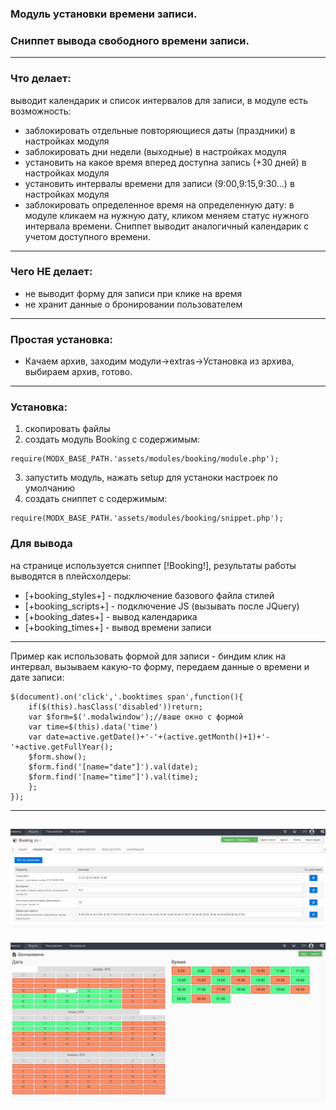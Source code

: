 ### Модуль установки времени записи.
### Сниппет вывода свободного времени записи.
---------
### Что делает:
выводит календарик и список интервалов для записи, в модуле есть возможность:
- заблокировать отдельные повторяющиеся даты (праздники) в настройках модуля
- заблокировать дни недели (выходные) в настройках модуля
- установить на какое время вперед доступна запись (+30 дней) в настройках модуля
- установить интервалы времени для записи (9:00,9:15,9:30...) в настройках модуля
- заблокировать определенное время на определенную дату:
в модуле кликаем на нужную дату, кликом меняем статус нужного интервала времени.
Сниппет выводит аналогичный календарик с учетом доступного времени.
---------
### Чего НЕ делает:
- не выводит форму для записи при клике на время
- не хранит данные о бронировании пользователем
---------
### Простая установка:
- Качаем архив, заходим модули->extras->Установка из архива, выбираем архив, готово.
---------
### Установка:
1) скопировать файлы
2) создать модуль Booking c содержимым:
```
require(MODX_BASE_PATH.'assets/modules/booking/module.php');
```
3) запустить модуль, нажать setup для устаноки настроек по умолчанию
4) создать сниппет с содержимым:
```
require(MODX_BASE_PATH.'assets/modules/booking/snippet.php');
```
### Для вывода
на странице используется сниппет [!Booking!], результаты работы выводятся в плейсхолдеры:
- [+booking_styles+] - подключение базового файла стилей
- [+booking_scripts+] - подключение JS (вызывать после JQuery)
- [+booking_dates+] - вывод календарика
- [+booking_times+] - вывод времени записи
---------
Пример как использовать формой для записи - биндим клик на интервал, вызываем какую-то форму, передаем данные о времени и дате записи:
```
$(document).on('click','.booktimes span',function(){
	if($(this).hasClass('disabled'))return;
	var $form=$('.modalwindow');//ваше окно с формой
	var time=$(this).data('time')
	var date=active.getDate()+'-'+(active.getMonth()+1)+'-'+active.getFullYear(); 
	$form.show();
	$form.find('[name="date"]').val(date);
	$form.find('[name="time"]').val(time);
	};
});
```
---------
![Alt text](2018-12-12_05-29-35.png?raw=true "Optional Title")
---------
![Alt text](2018-12-12_05-29-01.png?raw=true "Optional Title")
